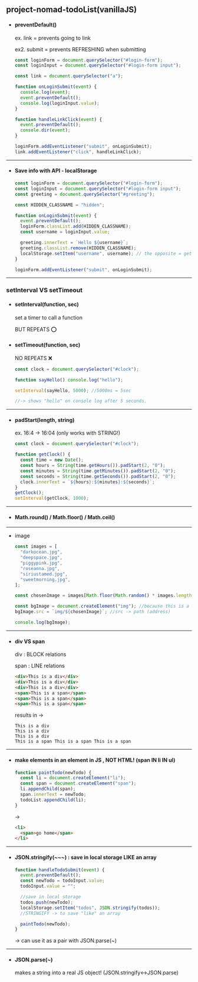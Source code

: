 ## project-nomad-todoList(vanillaJS)

- #### preventDefault()

  ex. link = prevents going to link

  ex2. submit = prevents REFRESHING when submitting

  ```javascript
  const loginForm = document.querySelector("#login-form");
  const loginInput = document.querySelector("#login-form input");

  const link = document.querySelector("a");

  function onLoginSubmit(event) {
  	console.log(event);
  	event.preventDefault();
  	console.log(loginInput.value);
  }

  function handleLinkClick(event) {
  	event.preventDefault();
  	console.dir(event);
  }

  loginForm.addEventListener("submit", onLoginSubmit);
  link.addEventListener("click", handleLinkClick);
  ```

---

- #### Save info with API - localStorage

  ```javascript
  const loginForm = document.querySelector("#login-form");
  const loginInput = document.querySelector("#login-form input");
  const greeting = document.querySelector("#greeting");

  const HIDDEN_CLASSNAME = "hidden";

  function onLoginSubmit(event) {
  	event.preventDefault();
  	loginForm.classList.add(HIDDEN_CLASSNAME);
  	const username = loginInput.value;

  	greeting.innerText = `Hello ${username}`;
  	greeting.classList.remove(HIDDEN_CLASSNAME);
  	localStorage.setItem("username", username); // the opposite = getItem
  }

  loginForm.addEventListener("submit", onLoginSubmit);
  ```

---

### setInterval VS setTimeout

- #### setInterval(function, sec)

  set a timer to call a function

  BUT REPEATS ⭕

- #### setTimeout(function, sec)

  NO REPEATS ❌

  ```javascript
  const clock = document.querySelector("#clock");

  function sayHello() console.log("hello");

  setInterval(sayHello, 5000); //5000ms = 5sec

  //-> shows "hello" on console log after 5 seconds.
  ```

---

- #### padStart(length, string)

  ex. 16:4 -> 16:04 (only works with STRING!)

  ```javascript
  const clock = document.querySelector("#clock");

  function getClock() {
  	const time = new Date();
  	const hours = String(time.getHours()).padStart(2, "0");
  	const minutes = String(time.getMinutes()).padStart(2, "0");
  	const seconds = String(time.getSeconds()).padStart(2, "0");
  	clock.innerText = `${hours}:${minutes}:${seconds}`;
  }
  getClock();
  setInterval(getClock, 1000);
  ```

---

- #### Math.round() / Math.floor() / Math.ceil()

---

- image

  ```javascript
  const images = [
  	"darkocean.jpg",
  	"deepspace.jpg",
  	"piggypink.jpg",
  	"roseanna.jpg",
  	"siriustamed.jpg",
  	"sweetmorning.jpg",
  ];

  const chosenImage = images[Math.floor(Math.random() * images.length)];

  const bgImage = document.createElement("img"); //because this is a background?
  bgImage.src = `img/${chosenImage}`; //src -> path (address)

  console.log(bgImage);
  ```

---

- #### div VS span

  div : BLOCK relations

  span : LINE relations

  ```html
  <div>This is a div</div>
  <div>This is a div</div>
  <div>This is a div</div>
  <span>This is a span</span>
  <span>This is a span</span>
  <span>This is a span</span>
  ```

  results in ->

  ```
  This is a div
  This is a div
  This is a div
  This is a span This is a span This is a span
  ```

---

- #### make elements in an element in JS , NOT HTML! (span IN li IN ul)

  ```javascript
  function paintTodo(newTodo) {
  	const li = document.createElement("li");
  	const span = document.createElement("span");
  	li.appendChild(span);
  	span.innerText = newTodo;
  	todoList.appendChild(li);
  }
  ```

  ->

  ```html
  <li>
  	<span>go home</span>
  </li>
  ```

---

- #### JSON.stringify(~~~) : save in local storage LIKE an array

  ```javascript
  function handleTodoSubmit(event) {
  	event.preventDefault();
  	const newTodo = todoInput.value;
  	todoInput.value = "";

  	//save in local storage
  	todos.push(newTodo);
  	localStorage.setItem("todos", JSON.stringify(todos));
  	//STRINGIFY -> to save "like" an array

  	paintTodo(newTodo);
  }
  ```

  -> can use it as a pair with JSON.parse(~)

---

- #### JSON.parse(~)
  makes a string into a real JS object! (JSON.stringify<->JSON.parse)
